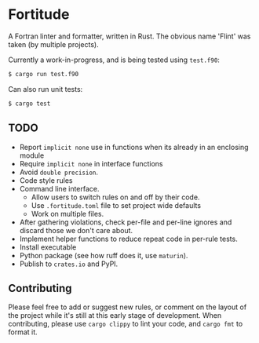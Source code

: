 # Fortitude

A Fortran linter and formatter, written in Rust. The obvious name 'Flint' was taken (by
multiple projects).

Currently a work-in-progress, and is being tested using `test.f90`:

```bash
$ cargo run test.f90
```

Can also run unit tests:

```bash
$ cargo test
```

## TODO

- Report `implicit none` use in functions when its already in an enclosing module
- Require `implicit none` in interface functions
- Avoid `double precision`.
- Code style rules
- Command line interface.
  - Allow users to switch rules on and off by their code.
  - Use `.fortitude.toml` file to set project wide defaults
  - Work on multiple files.
- After gathering violations, check per-file and per-line ignores and discard those we
  don't care about.
- Implement helper functions to reduce repeat code in per-rule tests.
- Install executable
- Python package (see how ruff does it, use `maturin`).
- Publish to `crates.io` and PyPI.

## Contributing

Please feel free to add or suggest new rules, or comment on the layout of the project
while it's still at this early stage of development. When contributing, please use
`cargo clippy` to lint your code, and `cargo fmt` to format it.
